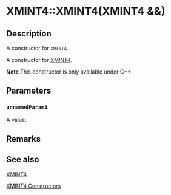 # XMINT4::XMINT4(XMINT4 &&)

## Description

A constructor for `XMINT4`.

A constructor for [XMINT4](https://learn.microsoft.com/windows/desktop/direct3dhlsl/xmint4).

**Note** This constructor is only available under C++.

## Parameters

### `unnamedParam1`

A value.

## Remarks

## See also

[XMINT4](https://learn.microsoft.com/windows/desktop/direct3dhlsl/xmint4)

[XMINT4 Constructors](https://learn.microsoft.com/windows/desktop/api/directxmath/nf-directxmath-xmint4-xmint4(constint32_t))
